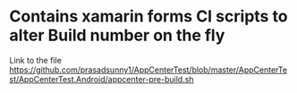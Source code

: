 # Contains xamarin forms CI scripts to alter Build number on the fly

Link to the file https://github.com/prasadsunny1/AppCenterTest/blob/master/AppCenterTest/AppCenterTest.Android/appcenter-pre-build.sh
